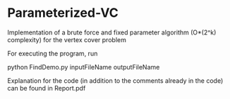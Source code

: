 # Parameterized-VC

Implementation of a brute force and fixed parameter algorithm (O*(2^k) complexity) for the vertex cover problem

For executing the program, run

python FindDemo.py inputFileName outputFileName

Explanation for the code (in addition to the comments already in the code) can be found in Report.pdf
